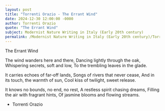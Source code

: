 ```yaml
---
layout: post
title: "Torrenti Orazio - The Errant Wind"
date: 2024-12-30 12:00:00 -0000
author: Torrenti Orazio
quote: "The Errant Wind"
subject: Modernist Nature Writing in Italy (Early 20th century)
permalink: /Modernist Nature Writing in Italy (Early 20th century)/Torrenti Orazio/Torrenti Orazio - The Errant Wind
---
```


The Errant Wind

The wind wanders here and there,
Dancing lightly through the oak,
Whispering secrets, soft and low,
To the trembling leaves in the glade.

It carries echoes of far-off lands,
Songs of rivers that never cease,
And in its touch, the warmth of sun,
Cool kiss of twilight, sweet release.

It knows no bounds, no end, no rest,
A restless spirit chasing dreams,
Filling the air with fragrant hints,
Of jasmine blooms and flowing streams.

- Torrenti Orazio

